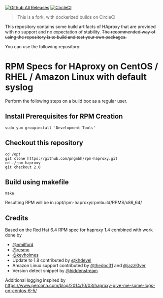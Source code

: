 [![Github All Releases](https://img.shields.io/github/downloads/pngmbh/rpm-haproxy/total.svg)](https://github.com/pngmbh/rpm-haproxy/releases) [![CircleCI](https://circleci.com/gh/pngmbh/rpm-haproxy.svg?style=svg)](https://circleci.com/gh/pngmbh/rpm-haproxy)

> This is a fork, with dockerized builds on CircleCI.

This repository contains some build artifacts of HAproxy that are provided with no support and no expectation of stability. ~~The recommended way of using the repository is to build and test your own packages.~~

You can use the following repository:

# RPM Specs for HAproxy on CentOS / RHEL / Amazon Linux with default syslog

Perform the following steps on a build box as a regular user.

## Install Prerequisites for RPM Creation

    sudo yum groupinstall 'Development Tools'

## Checkout this repository

    cd /opt
    git clone https://github.com/pngmbh/rpm-haproxy.git 
    cd ./rpm-haproxy
    git checkout 2.0

## Build using makefile
    make
    
Resulting RPM will be in /opt/rpm-haproxy/rpmbuild/RPMS/x86_64/

## Credits

Based on the Red Hat 6.4 RPM spec for haproxy 1.4 combined with work done by 
- [@nmilford](https://www.github.com/nmilford)
- [@resmo](https://www.github.com/resmo) 
- [@kevholmes](https://www.github.com/kevholmes)
- Update to 1.8 contributed by [@khdevel](https://github.com/khdevel)
- Amazon Linux support contributed by [@thedoc31](https://github.com/thedoc31) and [@jazzl0ver](https://github.com/jazzl0ver)
- Version detect snippet by [@hiddenstream](https://github.com/hiddenstream)

Additional logging inspired by https://www.percona.com/blog/2014/10/03/haproxy-give-me-some-logs-on-centos-6-5/
